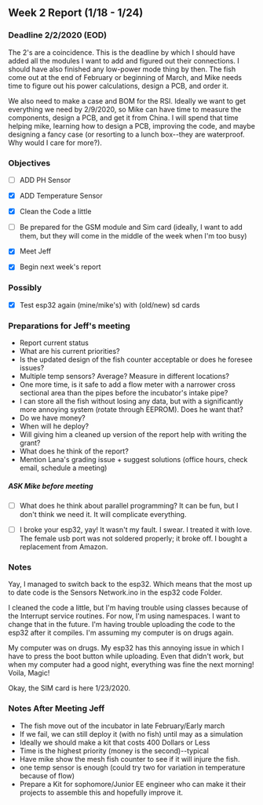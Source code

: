 ## Week 2 Report (1/18 - 1/24)

### Deadline 2/2/2020 (EOD)

The 2's are a coincidence. This is the deadline by which I should have added all the modules I want to add and figured out their connections. I should have also finished any low-power mode thing by then. The fish come out at the end of February or beginning of March, and Mike needs time to figure out his power calculations, design a PCB, and order it.

We also need to make a case and BOM for the RSI. Ideally we want to get everything we need by 2/9/2020, so Mike can have time to measure the components, design a PCB, and get it from China. I will spend that time helping mike, learning how to design a PCB, improving the code, and maybe designing a fancy case (or resorting to a lunch box--they are waterproof. Why would I care for more?).

### Objectives

- [ ] ADD PH Sensor
- [x] ADD Temperature Sensor
- [x] Clean the Code a little
- [ ] Be prepared for the GSM module and Sim card (ideally, I want to add them, but they will come in the middle of the week when I'm too busy)
- [x] Meet Jeff
- [x] Begin next week's report



### Possibly

- [x] Test esp32 again (mine/mike's) with (old/new) sd cards



### Preparations for Jeff's meeting

- Report current status
- What are his current priorities?
- Is the updated design of the fish counter acceptable or does he foresee issues?
- Multiple temp sensors? Average? Measure in different locations?
- One more time, is it safe to add a flow meter with a narrower cross sectional area than the pipes before the incubator's intake pipe?
- I can store all the fish without losing any data, but with a significantly more annoying system (rotate through EEPROM). Does he want that?
- Do we have money?
- When will he deploy?
- Will giving him a cleaned up version of the report help with writing the grant?
- What does he think of the report?
- Mention Lana's grading issue + suggest solutions (office hours, check email, schedule a meeting)

##### ASK Mike before meeting

- [ ] What does he think about parallel programming? It can be fun, but I don't think we need it. It will complicate everything.
- [ ] I broke your esp32, yay! It wasn't my fault. I swear. I treated it with love. The female usb port was not soldered properly; it broke off. I bought a replacement from Amazon.



### Notes

Yay, I managed to switch back to the esp32. Which means that the most up to date code is the Sensors Network.ino in the esp32 code Folder.

I cleaned the code a little, but I'm having trouble using classes because of the Interrupt service routines. For now, I'm using namespaces. I want to change that in the future. I'm having trouble uploading the code to the esp32 after it compiles. I'm assuming my computer is on drugs again.

My computer was on drugs. My esp32 has this annoying issue in which I have to press the boot button while uploading. Even that didn't work, but when my computer had a good night, everything was fine the next morning! Voila, Magic!

Okay, the SIM card is here 1/23/2020.



### Notes After Meeting Jeff

- The fish move out of the incubator in late February/Early march
- If we fail, we can still deploy it (with no fish) until may as a simulation
- Ideally we should make a kit that costs 400 Dollars or Less
- Time is the highest priority (money is the second)--typical
- Have mike show the mesh fish counter to see if it will injure the fish.
- one temp sensor is enough (could try two for variation in temperature because of flow)
- Prepare a Kit for sophomore/Junior EE engineer who can make it their projects to assemble this and hopefully improve it.